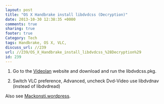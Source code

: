 ```yaml
---
layout: post
title: "OS X Handbrake install libdvdcss (Decryption)"
date: 2013-10-30 12:38:35 +0000 
comments: true
sharing: true
footer: true
Category: Tech
tags: Handbrake, OS X, VLC,
discuss_url: //239
url: //239/OS_X_Handbrake_install_libdvdcss_%28Decryption%29
id: 239
---
```

1. Go to the [Videolan][] website and download and run the libdvdcss.pkg.

2. Switch VLC preference, Advanced, uncheck Dvd-Video use libdvdnav (instead of libdvdread)

Also see [Mackonsti.wordpress][].

[Videolan]: http://amaras-tech.co.uk/u/7h
[Mackonsti.wordpress]: http://mackonsti.wordpress.com/2013/07/22/create-backup-dvd-using-handbrake-mac/

